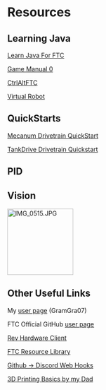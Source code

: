 # Resources

## Learning Java

[Learn Java For FTC](https://github.com/alan412/LearnJavaForFTC/blob/master/LearnJavaForFTC.pdf)

[Game Manual 0](https://gm0.org/)

[CtrlAltFTC](https://www.ctrlaltftc.com/)

[](https://cookbook.dairy.foundation/introduction.html)

[](https://ftc-resources.readthedocs.io/en/latest/index.html)

[Virtual Robot](https://github.com/Beta8397/virtual_robot)

## QuickStarts

[Mecanum Drivetrain QuickStart](https://gm0.org/en/latest/docs/software/tutorials/mecanum-drive.html)

[TankDrive Drivetrain Quickstart](https://docs.revrobotics.com/kickoff-concepts/freight-frenzy-2021-2022/programming-teleoperated)


## PID

[](https://youtu.be/E6H6Nqe6qJo?si=luVu2EeaFapRfCl3)

[](https://cookbook.dairy.foundation/integrating\_a\_custom\_PIDF\_controller.html)

## Vision

[](https://docs.deltacv.org/eocv-sim)

[](https://docs.deltacv.org/papervision)

<img alt="IMG_0515.JPG" height="150" src="IMG_0515.JPG" width="150"/>


## Other Useful Links

My [user page](https://github.com/GramGra07) (GramGra07)

FTC Official GitHub [user page](https://github.com/FIRST-Tech-Challenge)

[Rev Hardware Client](https://docs.revrobotics.com/rev-hardware-client/getting-started/installation-instructions)

[FTC Resource Library](https://www.firstinspires.org/resource-library/ftc/game-and-season-info)

[Github -> Discord Web Hooks](https://gist.github.com/jagrosh/5b1761213e33fc5b54ec7f6379034a22)

[3D Printing Basics by my Dad](https://docs.google.com/presentation/d/1MeLkA9mCI4vZMiejlqMZpAhZvbV2ThvSf6oZBzhQGdo/edit?usp=sharing)
